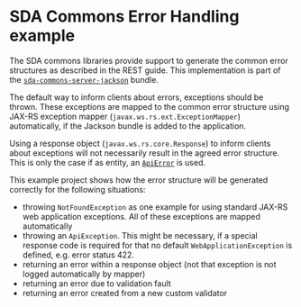 # SDA Commons Error Handling example

The SDA commons libraries provide support to generate the common error structures as described in the REST guide. This 
implementation is part of the [`sda-commons-server-jackson`](server-jackson.md#error-format) bundle.

The default way to inform clients about errors, exceptions should be thrown. These exceptions are mapped to the 
common error structure using JAX-RS exception mapper (`javax.ws.rs.ext.ExceptionMapper`) automatically, if the Jackson bundle 
is added to the application.

Using a response object (`javax.ws.rs.core.Response`) to inform clients about exceptions will not
necessarily result in the agreed error structure. This is only the case if as entity, an 
[`ApiError`](https://github.com/SDA-SE/sda-dropwizard-commons/tree/master/sda-commons-shared-error/src/main/java/org/sdase/commons/shared/api/error/ApiError.java)
is used.

This example project shows how the error structure will be generated correctly for the following situations:
* throwing `NotFoundException` as one example for using standard JAX-RS web application exceptions. All of these exceptions are mapped automatically
* throwing an `ApiException`. This might be necessary, if a special response code is required for that no default `WebApplicationException` is defined, e.g. error status 422. 
* returning an error within a response object (not that exception is not logged automatically by mapper)
* returning an error due to validation fault
* returning an error created from a new custom validator
